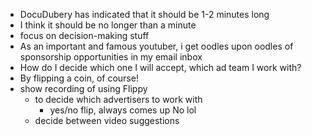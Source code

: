 - DocuDubery has indicated that it should be 1-2 minutes long
- I think it should be no longer than a minute
- focus on decision-making stuff
- As an important and famous youtuber, i get oodles upon oodles of sponsorship opportunities in my email inbox
- How do I decide which one I will accept, which ad team I work with?
- By flipping a coin, of course!
- show recording of using Flippy
	- to decide which advertisers to work with
		- yes/no flip, always comes up No lol
	- decide between video suggestions